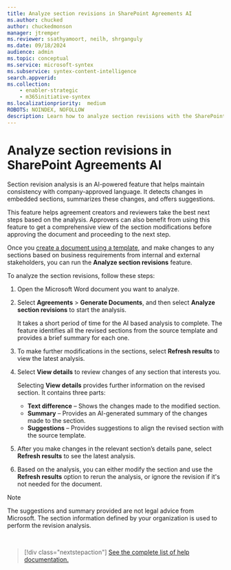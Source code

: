 ```yaml
---
title: Analyze section revisions in SharePoint Agreements AI
ms.author: chucked
author: chuckedmonson
manager: jtremper
ms.reviewer: ssathyamoort, neilh, shrganguly
ms.date: 09/18/2024
audience: admin
ms.topic: conceptual
ms.service: microsoft-syntex
ms.subservice: syntex-content-intelligence
search.appverid: 
ms.collection: 
    - enabler-strategic
    - m365initiative-syntex
ms.localizationpriority:  medium
ROBOTS: NOINDEX, NOFOLLOW
description: Learn how to analyze section revisions with the SharePoint Agreements AI solution.
---
```


# Analyze section revisions in SharePoint Agreements AI

Section revision analysis is an AI-powered feature that helps maintain consistency with company-approved language. It detects changes in embedded sections, summarizes these changes, and offers suggestions.

This feature helps agreement creators and reviewers take the best next steps based on the analysis. Approvers can also benefit from using this feature to get a comprehensive view of the section modifications before approving the document and proceeding to the next step.

Once you [create a document using a template](agreements-create-template.md), and make changes to any sections based on business requirements from internal and external stakeholders, you can run the **Analyze section revisions** feature.

To analyze the section revisions, follow these steps:

1. Open the Microsoft Word document you want to analyze.

2. Select **Agreements** > **Generate Documents**, and then select **Analyze section revisions** to start the analysis.

    It takes a short period of time for the AI based analysis to complete. The feature  identifies all the revised sections from the source template and provides a brief summary for each one.

3. To make further modifications in the sections, select **Refresh results** to view the latest analysis.

4. Select **View details** to review changes of any section that interests you.

    Selecting **View details** provides further information on the revised section. It contains three parts:

    - **Text difference** – Shows the changes made to the modified section.
    - **Summary** – Provides an AI-generated summary of the changes made to the section.
    - **Suggestions** – Provides suggestions to align the revised section with the source template.

5. After you make changes in the relevant section’s details pane, select **Refresh results** to see the latest analysis.

6. Based on the analysis, you can either modify the section and use the **Refresh results** option to rerun the analysis, or ignore the revision if it's not needed for the document.

> [!NOTE]
>The suggestions and summary provided are not legal advice from Microsoft. The section information defined by your organization is used to perform the revision analysis.

<br>

> [!div class="nextstepaction"]
> [See the complete list of help documentation.](agreements-overview.md#help-documentation)